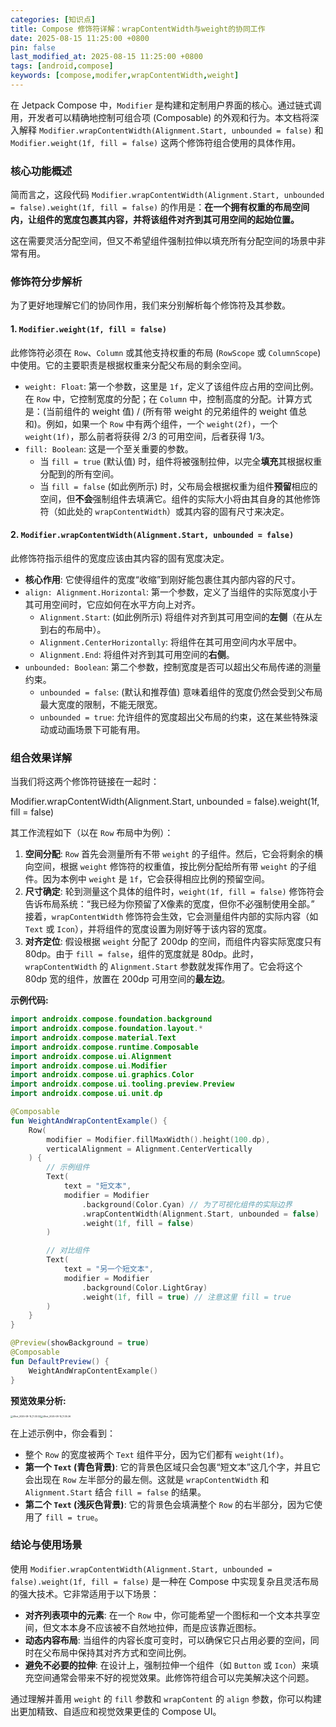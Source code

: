 ```yaml
---
categories: [知识点]
title: Compose 修饰符详解：wrapContentWidth与weight的协同工作
date: 2025-08-15 11:25:00 +0800
pin: false
last_modified_at: 2025-08-15 11:25:00 +0800
tags: [android,compose]
keywords: [compose,modifer,wrapContentWidth,weight]
---
```


在 Jetpack Compose 中，`Modifier` 是构建和定制用户界面的核心。通过链式调用，开发者可以精确地控制可组合项 (Composable) 的外观和行为。本文档将深入解释 `Modifier.wrapContentWidth(Alignment.Start, unbounded = false)` 和 `Modifier.weight(1f, fill = false)` 这两个修饰符组合使用的具体作用。

### **核心功能概述**

简而言之，这段代码 `Modifier.wrapContentWidth(Alignment.Start, unbounded = false).weight(1f, fill = false)` 的作用是：**在一个拥有权重的布局空间内，让组件的宽度包裹其内容，并将该组件对齐到其可用空间的起始位置。**

这在需要灵活分配空间，但又不希望组件强制拉伸以填充所有分配空间的场景中非常有用。

### **修饰符分步解析**

为了更好地理解它们的协同作用，我们来分别解析每个修饰符及其参数。

#### **1. `Modifier.weight(1f, fill = false)`**

此修饰符必须在 `Row`、`Column` 或其他支持权重的布局 (`RowScope` 或 `ColumnScope`) 中使用。它的主要职责是根据权重来分配父布局的剩余空间。

- `weight: Float`: 第一个参数，这里是 `1f`，定义了该组件应占用的空间比例。在 `Row` 中，它控制宽度的分配；在 `Column` 中，控制高度的分配。计算方式是：(当前组件的 weight 值) / (所有带 weight 的兄弟组件的 weight 值总和)。例如，如果一个 `Row` 中有两个组件，一个 `weight(2f)`，一个 `weight(1f)`，那么前者将获得 2/3 的可用空间，后者获得 1/3。
- `fill: Boolean`: 这是一个至关重要的参数。
  - 当 `fill = true` (默认值) 时，组件将被强制拉伸，以完全**填充**其根据权重分配到的所有空间。
  - 当 `fill = false` (如此例所示) 时，父布局会根据权重为组件**预留**相应的空间，但**不会**强制组件去填满它。组件的实际大小将由其自身的其他修饰符（如此处的 `wrapContentWidth`）或其内容的固有尺寸来决定。



#### **2. `Modifier.wrapContentWidth(Alignment.Start, unbounded = false)`**



此修饰符指示组件的宽度应该由其内容的固有宽度决定。

- **核心作用**: 它使得组件的宽度“收缩”到刚好能包裹住其内部内容的尺寸。
- `align: Alignment.Horizontal`: 第一个参数，定义了当组件的实际宽度小于其可用空间时，它应如何在水平方向上对齐。
  - `Alignment.Start`: (如此例所示) 将组件对齐到其可用空间的**左侧**（在从左到右的布局中）。
  - `Alignment.CenterHorizontally`: 将组件在其可用空间内水平居中。
  - `Alignment.End`: 将组件对齐到其可用空间的**右侧**。
- `unbounded: Boolean`: 第二个参数，控制宽度是否可以超出父布局传递的测量约束。
  - `unbounded = false`: (默认和推荐值) 意味着组件的宽度仍然会受到父布局最大宽度的限制，不能无限宽。
  - `unbounded = true`: 允许组件的宽度超出父布局的约束，这在某些特殊滚动或动画场景下可能有用。

### **组合效果详解**

当我们将这两个修饰符链接在一起时：

Modifier.wrapContentWidth(Alignment.Start, unbounded = false).weight(1f, fill = false)

其工作流程如下（以在 `Row` 布局中为例）：

1. **空间分配**: `Row` 首先会测量所有不带 `weight` 的子组件。然后，它会将剩余的横向空间，根据 `weight` 修饰符的权重值，按比例分配给所有带 `weight` 的子组件。因为本例中 `weight` 是 `1f`，它会获得相应比例的预留空间。
2. **尺寸确定**: 轮到测量这个具体的组件时，`weight(1f, fill = false)` 修饰符会告诉布局系统：“我已经为你预留了X像素的宽度，但你不必强制使用全部。” 接着，`wrapContentWidth` 修饰符会生效，它会测量组件内部的实际内容（如 `Text` 或 `Icon`），并将组件的宽度设置为刚好等于该内容的宽度。
3. **对齐定位**: 假设根据 `weight` 分配了 200dp 的空间，而组件内容实际宽度只有 80dp。由于 `fill = false`，组件的宽度就是 80dp。此时，`wrapContentWidth` 的 `Alignment.Start` 参数就发挥作用了。它会将这个 80dp 宽的组件，放置在 200dp 可用空间的**最左边**。

**示例代码:**

```kotlin
import androidx.compose.foundation.background
import androidx.compose.foundation.layout.*
import androidx.compose.material.Text
import androidx.compose.runtime.Composable
import androidx.compose.ui.Alignment
import androidx.compose.ui.Modifier
import androidx.compose.ui.graphics.Color
import androidx.compose.ui.tooling.preview.Preview
import androidx.compose.ui.unit.dp

@Composable
fun WeightAndWrapContentExample() {
    Row(
        modifier = Modifier.fillMaxWidth().height(100.dp),
        verticalAlignment = Alignment.CenterVertically
    ) {
        // 示例组件
        Text(
            text = "短文本",
            modifier = Modifier
                .background(Color.Cyan) // 为了可视化组件的实际边界
                .wrapContentWidth(Alignment.Start, unbounded = false)
                .weight(1f, fill = false)
        )

        // 对比组件
        Text(
            text = "另一个短文本",
            modifier = Modifier
                .background(Color.LightGray)
                .weight(1f, fill = true) // 注意这里 fill = true
        )
    }
}

@Preview(showBackground = true)
@Composable
fun DefaultPreview() {
    WeightAndWrapContentExample()
}
```

**预览效果分析:**

<img src="https://cdn.jsdelivr.net/gh/hxmeie/tuchuang/images/20250815140034026.png" alt="iShot_2025-08-15_11.33.32" style="zoom: 25%;" /><img src="https://cdn.jsdelivr.net/gh/hxmeie/tuchuang/images/20250815140059448.png" alt="iShot_2025-08-15_11.35.26" style="zoom:25%;" />

在上述示例中，你会看到：

- 整个 `Row` 的宽度被两个 `Text` 组件平分，因为它们都有 `weight(1f)`。
- **第一个 `Text` (青色背景)**: 它的背景色区域只会包裹“短文本”这几个字，并且它会出现在 `Row` 左半部分的最左侧。这就是 `wrapContentWidth` 和 `Alignment.Start` 结合 `fill = false` 的结果。
- **第二个 `Text` (浅灰色背景)**: 它的背景色会填满整个 `Row` 的右半部分，因为它使用了 `fill = true`。

### **结论与使用场景**

使用 `Modifier.wrapContentWidth(Alignment.Start, unbounded = false).weight(1f, fill = false)` 是一种在 Compose 中实现复杂且灵活布局的强大技术。它非常适用于以下场景：

- **对齐列表项中的元素**: 在一个 `Row` 中，你可能希望一个图标和一个文本共享空间，但文本本身不应该被不自然地拉伸，而是应该靠近图标。
- **动态内容布局**: 当组件的内容长度可变时，可以确保它只占用必要的空间，同时在父布局中保持其对齐方式和空间比例。
- **避免不必要的拉伸**: 在设计上，强制拉伸一个组件（如 `Button` 或 `Icon`）来填充空间通常会带来不好的视觉效果。此修饰符组合可以完美解决这个问题。

通过理解并善用 `weight` 的 `fill` 参数和 `wrapContent` 的 `align` 参数，你可以构建出更加精致、自适应和视觉效果更佳的 Compose UI。